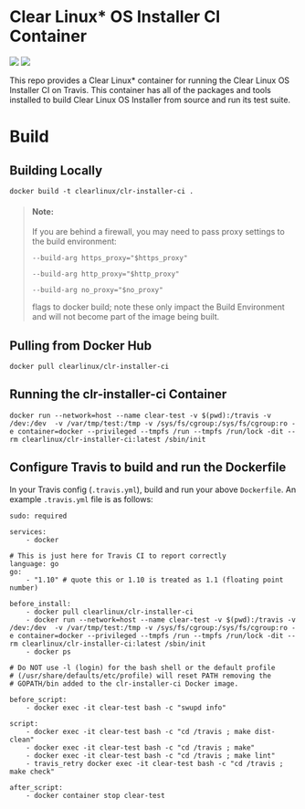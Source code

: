 # Clear Linux* OS Installer CI Container
[![](https://images.microbadger.com/badges/image/clearlinux/clr-installer-ci.svg)](https://microbadger.com/images/clearlinux/clr-installer-ci "Get your own image badge on microbadger.com")
[![](https://images.microbadger.com/badges/version/clearlinux/clr-installer-ci.svg)](https://microbadger.com/images/clearlinux/clr-installer-ci "Get your own version badge on microbadger.com")

This repo provides a Clear Linux* container for running the Clear Linux
OS Installer CI on Travis.  This container has all of the packages and
tools installed to build Clear Linux OS Installer from source and run
its test suite.

# Build
## Building Locally 
```
docker build -t clearlinux/clr-installer-ci .
```
> #### Note:
> If you are behind a firewall, you may need to pass proxy settings to the
> build environment:
>
> `--build-arg https_proxy="$https_proxy"`
>
> `--build-arg http_proxy="$http_proxy"`
>
> `--build-arg no_proxy="$no_proxy"`
>
> flags to docker build; note these only impact the Build Environment and
> will not become part of the image being built.

## Pulling from Docker Hub
```
docker pull clearlinux/clr-installer-ci
```

## Running the clr-installer-ci Container
```
docker run --network=host --name clear-test -v $(pwd):/travis -v /dev:/dev  -v /var/tmp/test:/tmp -v /sys/fs/cgroup:/sys/fs/cgroup:ro -e container=docker --privileged --tmpfs /run --tmpfs /run/lock -dit --rm clearlinux/clr-installer-ci:latest /sbin/init
```

## Configure Travis to build and run the Dockerfile
In your Travis config (`.travis.yml`), build and run your above `Dockerfile`. An
example `.travis.yml` file is as follows:
```
sudo: required

services:
    - docker

# This is just here for Travis CI to report correctly
language: go
go:
    - "1.10" # quote this or 1.10 is treated as 1.1 (floating point number)

before_install:
    - docker pull clearlinux/clr-installer-ci
    - docker run --network=host --name clear-test -v $(pwd):/travis -v /dev:/dev  -v /var/tmp/test:/tmp -v /sys/fs/cgroup:/sys/fs/cgroup:ro -e container=docker --privileged --tmpfs /run --tmpfs /run/lock -dit --rm clearlinux/clr-installer-ci:latest /sbin/init
    - docker ps

# Do NOT use -l (login) for the bash shell or the default profile
# (/usr/share/defaults/etc/profile) will reset PATH removing the
# GOPATH/bin added to the clr-installer-ci Docker image.

before_script:
    - docker exec -it clear-test bash -c "swupd info"

script:
    - docker exec -it clear-test bash -c "cd /travis ; make dist-clean"
    - docker exec -it clear-test bash -c "cd /travis ; make"
    - docker exec -it clear-test bash -c "cd /travis ; make lint"
    - travis_retry docker exec -it clear-test bash -c "cd /travis ; make check"

after_script:
    - docker container stop clear-test
```
